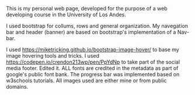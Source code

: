 
This is my personal web page, developed for the purpose of a web developing course in the University of Los Andes.

I used bootstrap for collums, rows and general organization. My navegation bar and header (banner) are based on bootstrap's implementation of a Nav-bar.

I used https://miketricking.github.io/bootstrap-image-hover/ to base my image hovering tools and tricks.
I used https://codepen.io/crendon213wp/pen/PpYdNp to take part of the social media footer. Edited it.
ALL fonts are credited in the metadata as part of google's public font bank.
The progress bar was implemented based on w3schools tutorials.
All images used are either mine or from public domains. 
